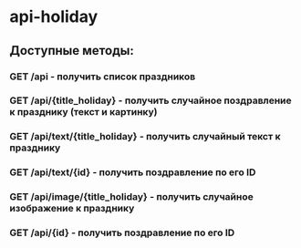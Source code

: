 # api-holiday
## Доступные методы:
### GET /api - получить список праздников
### GET /api/{title_holiday} - получить случайное поздравление к празднику (текст и картинку)
### GET /api/text/{title_holiday} - получить случайный текст к празднику
### GET /api/text/{id} - получить поздравление по его ID
### GET /api/image/{title_holiday} - получить случайное изображение к празднику
### GET /api/{id} - получить поздравление по его ID
